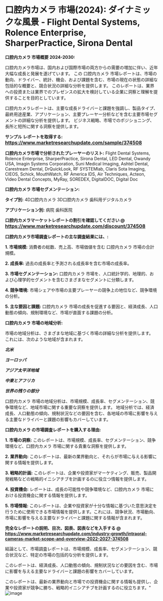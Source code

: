 # 口腔内カメラ 市場(2024): ダイナミックな風景 - Flight Dental Systems, Rolence Enterprise, SharperPractice, Sirona Dental

<strong>口腔内カメラ 市場概要 2024-2030:</strong>

口腔内カメラ市場は、国内および国際市場の両方からの需要の増加に伴い、近年大幅な成長と発展を遂げています。 この 口腔内カメラ 市場レポートは、市場の動向、ドライバー、統計、機会、および課題を含む、市場の現在の状態の詳細な包括的な概要と、競合状況の詳細な分析を提供します。 このレポートは、業界への投資または業界でのプレゼンスの拡大を検討している企業に洞察と理解を提供することを目的としています。

口腔内カメラレポートは、主要な成長ドライバーと課題を強調し、製品タイプ、最終用途産業、アプリケーション、主要プレーヤー分析などを含む主要市場セグメントの詳細な分析を提供します。 ビジネス戦略、市場でのポジショニング、長所と短所に関する洞察を提供します。



<strong>サンプル レポートを取得する: <a href=https://www.marketresearchupdate.com/sample/374508><font size=3 color=#0000ff>https://www.marketresearchupdate.com/sample/374508</font></a></strong>



<strong>口腔内カメラ市場で分析されたプレーヤーのリスト:</strong>
Flight Dental Systems, Rolence Enterprise, SharperPractice, Sirona Dental, LED Dental, Owandy USA, Imagin Systems Corporation, Suni Medical Imaging, Ashtel Dental, Carestream Dental, DrQuickLook, RF SYSTEMlab, Claris Sota Imaging, CIEOS, Schick, MouthWatch, RF America IDS, Air Techniques, Acteon, Video Dental Concepts, MyRay, SOREDEX, DigitalDOC, Digital Doc



<strong>口腔内カメラ 市場セグメンテーション:</strong>



<strong>タイプ別:</strong>
4D口腔内カメラ
3D口腔内カメラ
歯科用デジタルカメラ



<strong>アプリケーション別:</strong>
病院
歯科医院



<strong>口腔内カメラマーケットレポートの割引を確認してください @ <a href=https://www.marketresearchupdate.com/discount/374508><font size=3 color=#0000ff>https://www.marketresearchupdate.com/discount/374508</font></a></strong>



<strong>口腔内カメラ市場調査レポートの主な調査結果には、:</strong>



<strong>1. 市場規模:</strong> 消費者の総数、売上高、市場価値を含む 口腔内カメラ 市場の合計規模。



<strong>2. 成長率:</strong> 過去の成長率と予測される成長率を含む市場の成長率。



<strong>3. 市場セグメンテーション:</strong> 口腔内カメラ 市場を、人口統計学的、地理的、および心理学的セグメントを含むさまざまなセグメントに分類します。



<strong>4. 競争環境:</strong> 市場シェアや市場の主要プレーヤーの競争上の地位など、競争環境の分析。



<strong>5. 主な要因と課題:</strong> 口腔内カメラ 市場の成長を促進する要因と、経済成長、人口動態の傾向、規制環境など、市場が直面する課題の分析。



<strong>口腔内カメラ 市場の地域分析:</strong>

市場の地域分析は、さまざまな地域に基づく市場の詳細な分析を提供します。 これには、次のような地域が含まれます。

<em>

<strong>北米</strong></em>
<em>

<strong>ヨーロッパ</strong></em>
<em>

<strong>アジア太平洋地域</strong></em>
<em>

<strong>中東とアフリカ</strong></em>
<em>

<strong>世界の残りの部分</strong></em>

口腔内カメラ 市場の地域分析は、市場規模、成長率、セグメンテーション、競争環境など、地域市場に関する重要な洞察を提供します。 地域分析では、経済成長、人口動態の傾向、規制状況などの要因を含む、各地域の市場に影響を与える主要なドライバーと課題の影響もカバーしています。



<strong>口腔内カメラ の市場調査レポートを購入する理由:</strong>



<strong>1. 市場の洞察:</strong> このレポートは、市場規模、成長率、セグメンテーション、競争環境など、口腔内カメラ 市場に関する貴重な洞察を提供します。



<strong>2. 業界動向:</strong> このレポートは、最新の業界動向と、それらが市場に与える影響に関する情報を提供します。



<strong>3. 戦略的計画:</strong> このレポートは、企業や投資家がマーケティング、販売、製品開発戦略などの戦略的イニシアチブを計画するのに役立つ情報を提供します。



<strong>4. 投資機会:</strong> レポートは、成長の可能性や競争環境など、口腔内カメラ 市場における投資機会に関する情報を提供します。



<strong>5. 市場情報:</strong> このレポートは、企業や投資家が十分な情報に基づいた意思決定を行うために使用できる市場情報を提供します。これには、競争状況、市場動向、市場に影響を与える主要なドライバーと課題に関する情報が含まれます。



<strong><b>完全なレポートの説明、目次、図表、図表などを入手する @ <a href=https://www.marketresearchupdate.com/industry-growth/intraoral-cameras-market-scope-and-overview-2022-2027-374508>https://www.marketresearchupdate.com/industry-growth/intraoral-cameras-market-scope-and-overview-2022-2027-374508</a></b></strong>

結論として、市場調査レポートは、市場規模、成長率、セグメンテーション、競合状況など、特定の市場の包括的な分析を提供します。

このレポートは、経済成長、人口動態の傾向、規制状況などの要因を含む、市場に影響を与える主要なドライバーと課題の影響をカバーしています。

このレポートは、最新の業界動向と市場での投資機会に関する情報も提供し、企業や投資家が競争に勝ち、戦略的イニシアチブを計画するのに役立ちます。"
![image](https://github.com/renukap7961/renukap7961/assets/163852544/cef89e10-1717-423e-89d0-a28c123055f0)

